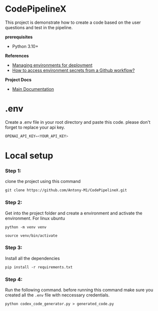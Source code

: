 # CodePipelineX
This project is demonstrate how to create a code based on the user questions and test in the pipeline.

**prerequisites**
* Python 3.10+

**References**
* [Managing environments for deployment](https://docs.github.com/en/actions/managing-workflow-runs-and-deployments/managing-deployments/managing-environments-for-deployment)
* [How to access environment secrets from a Github workflow?](https://stackoverflow.com/questions/66521958/how-to-access-environment-secrets-from-a-github-workflow)

**Project Docs**
* [Main Documentation](https://docs.google.com/document/d/1Ozry-lw7SFePsViqE2vgJOP6yUgEQbezWWRHMZhIP9E/edit?usp=sharing)

# .env
Create a .env file in your root directory and paste this code. please don't forget to replace your api key.
```py
OPENAI_API_KEY=<YOUR_API_KEY>
```

# Local setup
### Step 1:
clone the project using this command
```
git clone https://github.com/Antony-M1/CodePipelineX.git
```

### Step 2:
Get into the project folder and create a environment and activate the environment.
For linux ubuntu
```
python -m venv venv
```
```
source venv/bin/activate
```

### Step 3:
Install all the dependencies
```
pip install -r requirements.txt
```

### Step 4:
Run the following command. before running this command make sure you created all the `.env` file with neccessary credentials.
```
python codex_code_generator.py > generated_code.py
```
